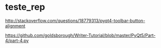 # teste_rep


http://stackoverflow.com/questions/18779313/pyqt4-toolbar-button-alignment

https://github.com/goldsborough/Writer-Tutorial/blob/master/PyQt5/Part-4/part-4.py


